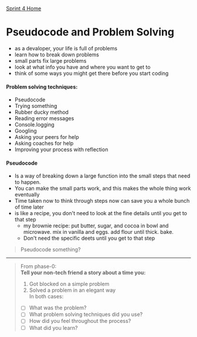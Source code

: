 [Sprint 4 Home](README.md)

# Pseudocode and Problem Solving

- as a devaloper, your life is full of problems
- learn how to break down problems 
- small parts fix large problems
- look at what info you have and where you want to get to
- think of some ways you might get there before you start coding

#### Problem solving techniques:
- Pseudocode
- Trying something
- Rubber ducky method
- Reading error messages
- Console.logging
- Googling
- Asking your peers for help
- Asking coaches for help
- Improving your process with reflection

#### Pseudocode

- Is a way of breaking down a large function into the small steps that need to happen.
- You can make the small parts work, and this makes the whole thing work eventually
- Time taken now to think through steps now can save you a whole bunch of time later
- is like a recipe, you don't need to look at the fine details until you get to that step 
    - my brownie recipe: put butter, sugar, and cocoa in bowl and microwave. mix in vanilla and eggs. add flour until thick. bake. 
    - Don't need the specific deets until you get to that step
>Pseudocode something?

---
>From phase-0:\
>**Tell your non-tech friend a story about a time you:**  
>1. Got blocked on a simple problem
>2. Solved a problem in an elegant way  
>In both cases:  
>- [ ] What was the problem?
>- [ ] What problem solving techniques did you use?
>- [ ] How did you feel throughout the process?
>- [ ] What did you learn?
